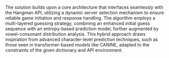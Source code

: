 The solution builds upon a core architecture that interfaces seamlessly with the Hangman API, utilizing a dynamic server selection mechanism to ensure reliable game initiation and response handling. The algorithm employs a multi-layered guessing strategy, combining an enhanced initial guess sequence with an entropy-based prediction model, further augmented by vowel-consonant distribution analysis. This hybrid approach draws inspiration from advanced character-level prediction techniques, such as those seen in transformer-based models like CANINE, adapted to the constraints of the given dictionary and API environment.
